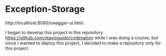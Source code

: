 # Exception-Storage
http://localhost:8080/swagger-ui.html

I began to develop this project in this repository https://github.com/otavioguido/codenation while I was doing a course,
but since I wanted to deploy this project, I decided to make a repository only for this project.